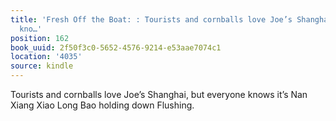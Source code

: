 ```yaml
---
title: 'Fresh Off the Boat: : Tourists and cornballs love Joe’s Shanghai, but everyone
  kno…'
position: 162
book_uuid: 2f50f3c0-5652-4576-9214-e53aae7074c1
location: '4035'
source: kindle
---
```


Tourists and cornballs love Joe’s Shanghai, but everyone knows it’s Nan Xiang Xiao Long Bao holding down Flushing.
